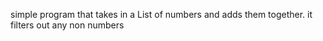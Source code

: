 simple program that takes in a List of numbers and adds them together.
it filters out any non numbers
